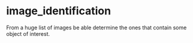 # image_identification
From a huge list of images be able determine the ones that contain some object of interest.
